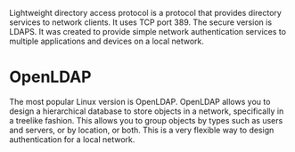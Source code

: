Lightweight directory access protocol is a protocol that provides directory services to network clients. It uses TCP port 389. The secure version is LDAPS. It was created to provide simple network authentication services to multiple applications and devices on a local network.

# OpenLDAP
The most popular Linux version is OpenLDAP. OpenLDAP allows you to design a hierarchical database to store objects in a network, specifically in a treelike fashion. This allows you to group objects by types such as users and servers, or by location, or both. This is a very flexible way to design authentication for a local network.